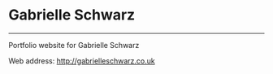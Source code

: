 # Gabrielle Schwarz
-------------------

Portfolio website for Gabrielle Schwarz

Web address: <http://gabrielleschwarz.co.uk>
